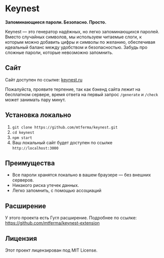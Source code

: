# Keynest

**Запоминающиеся пароли. Безопасно. Просто.**

Keynest — это генератор надёжных, но легко запоминающихся паролей. Вместо случайных символов, мы используем читаемые слоги, к которым можно добавить цифры и символы по желанию, обеспечивая идеальный баланс между удобством и безопасностью. Забудь про сложные пароли, которые невозможно запомнить.
## Сайт

Сайт доступен по ссылке: [keynest.ru](https://keynest.ru/)

Пожалуйста, проявите терпение, так как бэкенд сайта лежит на бесплатном сервере, время ответа на первый запрос ```/generate``` и ```/check``` может занимать пару минут.
## Установка локально

1. ```git clone https://github.com/mtferma/keynest.git```
2. ```cd keynest```
3. ```npm start```
4. Ваш локальный сайт будет доступен по ссылке ```http://localhost:3000```
## Преимущества

- Все пароли хранятся локально в вашем браузере — без внешних серверов.
- Никакого риска утечек данных.
- Легко запомнить, с помощью ассоциаций

## Расширение

У этого проекта есть Гугл расширение. Подробнее по ссылке: https://github.com/mtferma/keynest-extension
## Лицензия

Этот проект лицензирован под MIT License.
